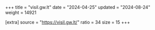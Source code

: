 +++
title = "visil.gw.lt"
date = "2024-04-25"
updated = "2024-08-24"
weight = 14921

[extra]
source = "https://visil.gw.lt/"
ratio = 34
size = 15
+++
